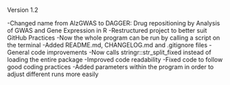 Version 1.2

-Changed name from AlzGWAS to DAGGER: Drug repositioning by Analysis of GWAS and Gene Expression in R
-Restructured project to better suit GitHub Practices
   -Now the whole program can be run by calling a script on the terminal
   -Added README.md, CHANGELOG.md and .gitignore files
-General code improvements
  -Now calls stringr::str_split_fixed instead of loading the entire package
  -Improved code readability
  -Fixed code to follow good coding practices
-Added parameters within the program in order to adjust different runs more easily

